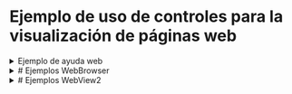 # Ejemplo de uso de controles para la visualización de páginas web

<details>
# <summary>Ejemplo de ayuda web </summary>summary>

<p>El ejemplo de prueba es el siguiente:</p><br/>
<div align="center">
        <img style="width:300px;" src="Ejemplo_webbrowser/EjemploAyuda/docs/pantallazo1.jpg"/>
</div>

<p>El documento de ayuda web se muestra así:</p><br/>
<div align="center">
        <img style="width:300px;" src="Ejemplo_webbrowser/EjemploAyuda/docs/pantallazo2.jpg"/>
</div>

```csharp
        //ventana modal
        private void FormVerAyuda_Load(object sender, EventArgs e)
        {
            // caso de no incluir los documentos de ayuda en la compilación!
            // string path = Path.Combine(Application.StartupPath,"..","..","ayuda", "index.html");
            //
            // si se ha incluido los documentos de ayuda en la compilación
            string path = Path.Combine(Application.StartupPath,"ayuda", "index.html");
            //
            webBrowser1.Navigate(path);
        }
```
</details>

<details>
<summary># Ejemplos WebBrowser</summary>summary> 

<div style="text-align:center"><br/>
<div align="center">
        <img style="width:300px;" src="Ejemplo_webbrowser/WebBrowser/docs/pantallazo.jpg"/>
</div>

<p>Para el caso de usar el control WebBrowser:</p>
  
```csharp
        private void btnVerHTML_Click(object sender, EventArgs e)
        {
            string pathRootWeb = Application.StartupPath + @"\..\..\web";

            GenHTML gen = new GenHTML();
            string pathListado = gen.GenerarListadoHTML(pathRootWeb, listado);

            FormInformeWeb fInformeWeb = new FormInformeWeb();
            fInformeWeb.webBrowser1.Navigate(pathListado);
            fInformeWeb.ShowDialog();
        }
```
</details>
        
<details>
<summary># Ejemplos WebView2 </summary>summary> 
<p>Para el caso de usar el control WebView2:</p>

```csharp
        private void btnVerHTML_Click(object sender, EventArgs e)
        {
            string pathRootWeb = Application.StartupPath + @"\..\..\web";

            GenHTML gen = new GenHTML();
            string pathListado = gen.GenerarListadoHTML(pathRootWeb, listado);

            FormInformeWeb fInformeWeb = new FormInformeWeb();
            fInformeWeb.webView21.Source = new Uri(pathListado);
            fInformeWeb.ShowDialog();
        }
```
</details>
